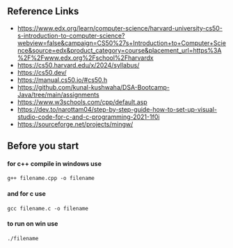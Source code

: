 ## Reference Links

- https://www.edx.org/learn/computer-science/harvard-university-cs50-s-introduction-to-computer-science?webview=false&campaign=CS50%27s+Introduction+to+Computer+Science&source=edx&product_category=course&placement_url=https%3A%2F%2Fwww.edx.org%2Fschool%2Fharvardx
- https://cs50.harvard.edu/x/2024/syllabus/
- https://cs50.dev/
- https://manual.cs50.io/#cs50.h
- https://github.com/kunal-kushwaha/DSA-Bootcamp-Java/tree/main/assignments
- https://www.w3schools.com/cpp/default.asp
- https://dev.to/narottam04/step-by-step-guide-how-to-set-up-visual-studio-code-for-c-and-c-programming-2021-1f0i
- https://sourceforge.net/projects/mingw/




## Before you start

#### for c++ compile in windows use
```shell
g++ filename.cpp -o filename
```
#### and for c use
```shell
gcc filename.c -o filename
```

#### to run on win use
```shell
./filename
```


